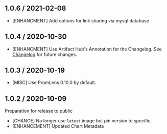 ## 1.0.6 / 2021-02-08

* [ENHANCMENT] Add options for link sharing via mysql database

## 1.0.4 / 2020-10-30

* [ENHANCMENT] Use Artifact Hub's Annotation for the Changelog. See [Changelog](https://artifacthub.io/packages/helm/ricardo/promlens?modal=changelog) for future changes.

## 1.0.3 / 2020-10-19

* [MISC] Use PromLens 0.10.0 by default.

## 1.0.2 / 2020-10-09

Preparation for release to public

* [CHANGE] No longer use `latest` image but pin version to specific.
* [ENHANCEMENT] Updated Chart Metadata
